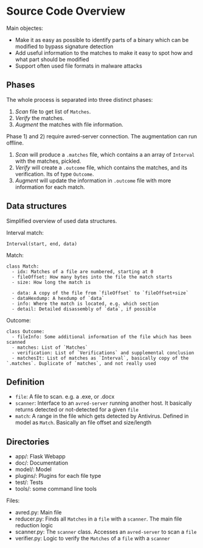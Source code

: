 # Source Code Overview 

Main objectes: 
* Make it as easy as possible to identify parts of a binary which can be modified to bypass signature detection
* Add useful information to the matches to make it easy to spot how and what part should be modified
* Support often used file formats in malware attacks


## Phases 

The whole process is separated into three distinct phases: 
1) *Scan* file to get list of `Matches`.
2) *Verify* the matches.
3) *Augment* the matches with file information.

Phase 1) and 2) require avred-server connection. The augmentation can run offline.

1) *Scan* will produce a `.matches` file, which contains a an array of `Interval` with the matches, pickled.
2) *Verify* will create a `.outcome` file, which contains the matches, and its verification. Its of type `Outcome`.
3) *Augment* will update the information in `.outcome` file with more information for each match.


## Data structures

Simplified overview of used data structures.


Interval match: 
```
Interval(start, end, data)
```

Match:
```
class Match:
  - idx: Matches of a file are numbered, starting at 0
  - fileOffset: How many bytes into the file the match starts
  - size: How long the match is

  - data: A copy of the file from `fileOffset` to `fileOffset+size`
  - dataHexdump: A hexdump of `data`
  - info: Where the match is located, e.g. which section
  - detail: Detailed disassembly of `data`, if possible
```

Outcome: 
```
class Outcome: 
  - fileInfo: Some additional information of the file which has been scanned
  - matches: List of `Matches`
  - verification: List of `Verifications` and supplemental conclusion
  - matchesIt: List of matches as `Interval`, basically copy of the `.matches`. Duplicate of `matches`, and not really used
```


## Definition

* `file`: A file to scan. e.g. a .exe, or .docx
* `scanner`: Interface to an `avred-server` running another host. It basically returns detected or not-detected for a given `file`
* `match`: A range in the file which gets detected by Antivirus. Defined in model as `Match`. Basically an file offset and size/length


## Directories 

* app/: Flask Webapp
* doc/: Documentation
* model/: Model 
* plugins/: Plugins for each file type 
* test/: Tests
* tools/: some command line tools

Files: 
* avred.py: Main file
* reducer.py: Finds all `Matches` in a `file` with a `scanner`. The main file reduction logic
* scanner.py: The `scanner` class. Accesses an `avred-server` to scan a `file`
* verifier.py: Logic to verify the `Matches` of a `file` with a `scanner`

